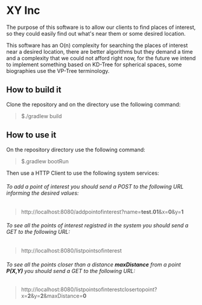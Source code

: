 # XY Inc

The purpose of this software is to allow our clients to find places of interest, so they could easily find out what's near them or some desired location.

This software has an O(n) complexity for searching the places of interest near a desired location, there are better algorithms but they demand a time and a complexity that we could not afford right now, for the future we intend to implement something based on KD-Tree for spherical spaces, some biographies use the VP-Tree terminology.

## How to build it
Clone the repository and on the directory use the following command: 
> $./gradlew build

## How to use it
On the repository directory use the following command:
> $.gradlew bootRun

Then use a HTTP Client to use the following system services:

###### To add a point of interest you should send a POST to the following URL informing the desired values:
> http://localhost:8080/addpointofinterest?name=**test.01**&x=**0**&y=**1**

###### To see all the points of interest registred in the system you should send a GET to the following URL:
> http://localhost:8080/listpointsofinterest

###### To see all the points closer than a distance **maxDistance** from a point **P(X,Y)** you should send a GET to the following URL:
> http://localhost:8080/listpointsofinterestclosertopoint?x=**2**&y=**2**&maxDistance=**0**

